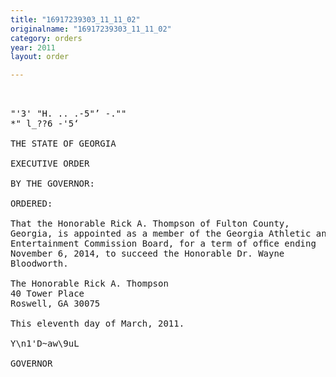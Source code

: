 ```yaml
---
title: "16917239303_11_11_02"
originalname: "16917239303_11_11_02"
category: orders
year: 2011
layout: order

---
```

<pre>
 

"'3' "H. .. .-5"’ -.""
*" l_??6 -'5‘

THE STATE OF GEORGIA

EXECUTIVE ORDER

BY THE GOVERNOR:

ORDERED:

That the Honorable Rick A. Thompson of Fulton County,
Georgia, is appointed as a member of the Georgia Athletic and
Entertainment Commission Board, for a term of ofﬁce ending
November 6, 2014, to succeed the Honorable Dr. Wayne
Bloodworth.

The Honorable Rick A. Thompson
40 Tower Place
Roswell, GA 30075

This eleventh day of March, 2011.

Y\n1'D~aw\9uL

GOVERNOR

</pre>
